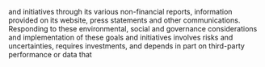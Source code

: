 and  initiatives  through  its  various  non-financial  reports,  information  provided  on  its  website,  press  statements  and  other
communications. Responding to these environmental, social and governance considerations and implementation of these goals
and initiatives involves risks and uncertainties, requires investments, and depends in part on third-party performance or data that